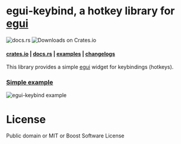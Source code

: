 # egui-keybind, a hotkey library for [egui](https://github.com/emilk/egui)

![docs.rs](https://img.shields.io/docsrs/egui-keybind) ![Downloads on Crates.io](https://img.shields.io/crates/d/egui-keybind)

#### [crates.io](https://crates.io/crates/egui-keybind) | [docs.rs](https://docs.rs/egui-keybind) | [examples](https://github.com/zeozeozeo/egui-keybind/tree/master/examples) | [changelogs](https://github.com/zeozeozeo/egui-keybind/blob/master/CHANGELOG.md)

This library provides a simple [egui](https://github.com/emilk/egui) widget for keybindings (hotkeys).

### [Simple example](https://github.com/zeozeozeo/egui-keybind/blob/master/examples/simple.rs)

![egui-keybind example](https://github.com/zeozeozeo/egui-keybind/blob/master/media/egui-keybind.gif?raw=true)

# License

Public domain or MIT or Boost Software License
